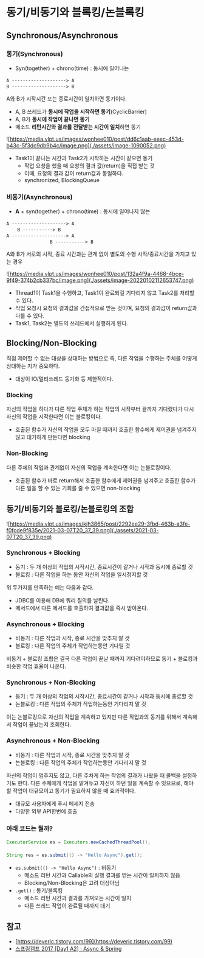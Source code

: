 #  동기/비동기와 블록킹/논블록킹

## Synchronous/Asynchronous

### 동기(Synchronous)

- Syn(together) + chrono(time) : 동시에 일어나는

```
A --------------------> A
B --------------------> B
```

A와 B가 시작시간 또는 종료시간이 일치하면 동기이다.

- A, B 쓰레드가 **동시에 작업을 시작하면 동기**(CyclicBarrier)
- A, B가 **동시에 작업이 끝나면 동기**
- 메소드 **리턴시간와 결과를 전달받는 시간이 일치**하면 동기

![https://media.vlpt.us/images/wonhee010/post/dd6c1aab-eeec-453d-b43c-5f3dc9db9b4c/image.png](./assets/image-1090052.png)

- Task1이 끝나는 시간과 Task2가 시작하는 시간이 같으면 동기
  - 작업 요청을 했을 때 요청의 결과 값(return)을 직접 받는 것
  - 이때, 요청의 결과 값이 return값과 동일하다.
  - synchronized, BlockingQueue

### 비동기(Asynchronous)

- **A** + syn(together) + chrono(time) : 동시에 일어나지 않는

```
A --------------------> A
	B -----------> B
A --------------------> A
				B -----------> B
```

A와 B가 서로의 시작, 종료 시간과는 관계 없이 별도의 수행 시작/종료시간을 가지고 있는 경우

![https://media.vlpt.us/images/wonhee010/post/132a4f9a-4468-4bce-9f49-374b2cb337bc/image.png](./assets/image-20220102112653747.png)

- Thread1이 Task1을 수행하고, Task1이 완료되길 기다리지 않고 Task2를 처리할 수 있다.
- 작업 요청시 요청의 결과값을 간접적으로 받는 것이며, 요청의 결과값이 return값과 다를 수 있다.
- Task1, Task2는 별도의 쓰레드에서 실행하게 된다.

## Blocking/Non-Blocking

직접 제어할 수 없는 대상을 상대하는 방법으로 즉, 다른 작업을 수행하는 주체를 어떻게 상대하는 지가 중요하다.

- 대상이 IO/멀티쓰레드 동기화 등 제한적이다.

### Blocking

자신의 작업을 하다가 다른 작업 주체가 하는 작업의 시작부터 끝까지 기다렸다가 다시 자신의 작업을 시작한다면 이는 블로킹이다.

- 호출된 함수가 자신의 작업을 모두 마칠 때까지 호출한 함수에게 제어권을 넘겨주지 않고 대기하게 만든다면 blocking

### Non-Blocking

다른 주체의 작업과 관계없이 자신의 작업을 계속한다면 이는 논블로킹이다.

- 호출된 함수가 바로 return해서 호출한 함수에게 제어권을 넘겨주고 호출한 함수가 다른 일을 할 수 있는 기회를 줄 수 있으면 non-blocking

## 동기/비동기와 블로킹/논블로킹의 조합

![https://media.vlpt.us/images/kjh3865/post/2292ee29-3fbd-463b-a3fe-f0fcde9f835e/2021-03-07T20_37_39.png](./assets/2021-03-07T20_37_39.png)

### Synchronous + Blocking

- 동기 : 두 개 이상의 작업의 시작시간, 종료시간이 같거나 시작과 동시에 종료할 것
- 블로킹 : 다른 작업을 하는 동안 자신의 작업을 일시정지할 것

위 두가지를 만족하는 예는 다음과 같다.

- JDBC를 이용해 DB에 쿼리 질의를 날린다.
- 메서드에서 다른 메서드를 호출하여 결과값을 즉시 받아온다.

### Asynchronous + Blocking

- 비동기 : 다른 작업과 시작, 종료 시간을 맞추지 말 것
- 블로킹 : 다른 작업의 주체가 작업하는동안 기다릴 것

비동기 + 블로킹 조합은 결국 다른 작업이 끝날 때까지 기다려야하므로 동기 + 블로킹과 비슷한 작업 효율이 나온다.

### Synchronous + Non-Blocking

- 동기 : 두 개 이상의 작업의 시작시간, 종료시간이 같거나 시작과 동시에 종료할 것
- 논블로킹 : 다른 작업의 주체가 작업하는동안 기다리지 말 것

이는 논블로킹으로 자신의 작업을 계속하고 있지만 다른 작업과의 동기를 위해서 계속해서 작업이 끝났는지 조회한다.

### Asynchronous + Non-Blocking

- 비동기 : 다른 작업과 시작, 종료 시간을 맞추지 말 것
- 논블로킹 : 다른 작업의 주체가 작업하는동안 기다리지 말 것

자신의 작업이 멈추지도 않고, 다른 주차게 하는 작업의 결과가 나왔을 때 콜백을 설정하기도 한다.
다른 주체에게 작업을 맡겨두고 자신이 하던 일을 계속할 수 잇으므로, 해야할 작업이 대규모이고 동기가 필요하지 않을 때 효과적이다.

- 대규모 사용자에게 푸시 메세지 전송
- 다양한 외부 API한번에 호출

### 아래 코드는 뭘까?

```java
ExecutorService es = Executors.newCachedThreadPool();

String res = es.submit(() -> "Hello Async").get();
```

- `es.submit(() -> "Hello Async")` : 비동기
  - 메소드 리턴 시간과 Callable의 실행 결과를 받는 시간이 일치하지 않음
  - Blocking/Non-Blocking은 고려 대상아님
- `.get()` : 동기/블록킹
  - 메소드 리턴 시간과 결과를 가져오는 시간이 일치
  - 다른 쓰레드 작업이 완료될 때까지 대기

## 참고

- [https://deveric.tistory.com/99](https://deveric.tistory.com/99)
- [스프링캠프 2017 [Day1 A2] : Async & Spring](https://youtu.be/HKlUvCv9hvA)